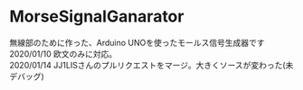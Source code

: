 # MorseSignalGanarator  
無線部のために作った、Arduino UNOを使ったモールス信号生成器です  
2020/01/10 欧文のみに対応。  
2020/01/14 JJ1LISさんのプルリクエストをマージ。大きくソースが変わった(未デバッグ)
